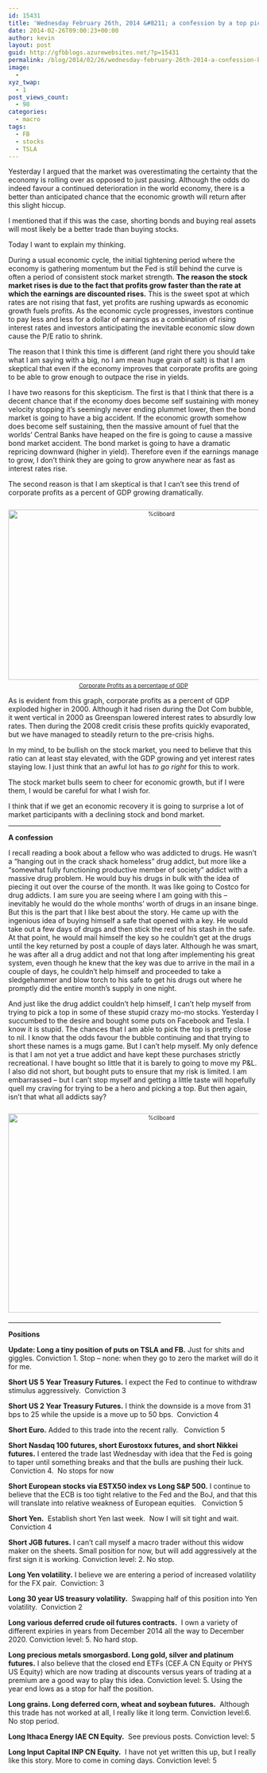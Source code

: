 ```yaml
---
id: 15431
title: 'Wednesday February 26th, 2014 &#8211; a confession by a top picking addict'
date: 2014-02-26T09:00:23+00:00
author: kevin
layout: post
guid: http://gfbblogs.azurewebsites.net/?p=15431
permalink: /blog/2014/02/26/wednesday-february-26th-2014-a-confession-by-a-top-picking-addict/
image:
  - 
xyz_twap:
  - 1
post_views_count:
  - 98
categories:
  - macro
tags:
  - FB
  - stocks
  - TSLA
---
```

Yesterday I argued that the market was overestimating the certainty that the economy is rolling over as opposed to just pausing. Although the odds do indeed favour a continued deterioration in the world economy, there is a better than anticipated chance that the economic growth will return after this slight hiccup.

I mentioned that if this was the case, shorting bonds and buying real assets will most likely be a better trade than buying stocks.

Today I want to explain my thinking.

During a usual economic cycle, the initial tightening period where the economy is gathering momentum but the Fed is still behind the curve is often a period of consistent stock market strength. **The reason the stock market rises is due to the fact that profits grow faster than the rate at which the earnings are discounted rises.** This is the sweet spot at which rates are not rising that fast, yet profits are rushing upwards as economic growth fuels profits. As the economic cycle progresses, investors continue to pay less and less for a dollar of earnings as a combination of rising interest rates and investors anticipating the inevitable economic slow down cause the P/E ratio to shrink. 

The reason that I think this time is different (and right there you should take what I am saying with a big, no I am mean huge grain of salt) is that I am skeptical that even if the economy improves that corporate profits are going to be able to grow enough to outpace the rise in yields. 

I have two reasons for this skepticism. The first is that I think that there is a decent chance that if the economy does become self sustaining with money velocity stopping it&#8217;s seemingly never ending plummet lower, then the bond market is going to have a big accident. If the economic growth somehow does become self sustaining, then the massive amount of fuel that the worlds&#8217; Central Banks have heaped on the fire is going to cause a massive bond market accident. The bond market is going to have a dramatic repricing downward (higher in yield). Therefore even if the earnings manage to grow, I don&#8217;t think they are going to grow anywhere near as fast as interest rates rise.

The second reason is that I am skeptical is that I can&#8217;t see this trend of corporate profits as a percent of GDP growing dramatically. 

<div style="width: image width px; font-size: 80%; text-align: center;">
  <a href="http://themacrotourist.com/pictures/Azure/ProfitsGDPFeb2614.png"><img class="size-full wp-image-14271" style="padding-top: 1.0em;padding-bottom: 0.5em;" alt="%cliboard" src="http://themacrotourist.com/pictures/Azure/ProfitsGDPFeb2614.png" width="600" height="342" />Corporate Profits as a percentage of GDP</a>
</div>

As is evident from this graph, corporate profits as a percent of GDP exploded higher in 2000. Although it had risen during the Dot Com bubble, it went vertical in 2000 as Greenspan lowered interest rates to absurdly low rates. Then during the 2008 credit crisis these profits quickly evaporated, but we have managed to steadily return to the pre-crisis highs.

In my mind, to be bullish on the stock market, you need to believe that this ratio can at least stay elevated, with the GDP growing and yet interest rates staying low. I just think that an awful lot has _to go right_ for this to work. 

The stock market bulls seem to cheer for economic growth, but if I were them, I would be careful for what I wish for. 

I think that if we get an economic recovery it is going to surprise a lot of market participants with a declining stock and bond market.

<hr size="2" width="85%" />

**A confession**

I recall reading a book about a fellow who was addicted to drugs. He wasn&#8217;t a &#8220;hanging out in the crack shack homeless&#8221; drug addict, but more like a &#8220;somewhat fully functioning productive member of society&#8221; addict with a massive drug problem. He would buy his drugs in bulk with the idea of piecing it out over the course of the month. It was like going to Costco for drug addicts. I am sure you are seeing where I am going with this &#8211; inevitably he would do the whole months&#8217; worth of drugs in an insane binge. But this is the part that I like best about the story. He came up with the ingenious idea of buying himself a safe that opened with a key. He would take out a few days of drugs and then stick the rest of his stash in the safe. At that point, he would mail himself the key so he couldn&#8217;t get at the drugs until the key returned by post a couple of days later. Although he was smart, he was after all a drug addict and not that long after implementing his great system, even though he knew that the key was due to arrive in the mail in a couple of days, he couldn&#8217;t help himself and proceeded to take a sledgehammer and blow torch to his safe to get his drugs out where he promptly did the entire month&#8217;s supply in one night. 

And just like the drug addict couldn&#8217;t help himself, I can&#8217;t help myself from trying to pick a top in some of these stupid crazy mo-mo stocks. Yesterday I succumbed to the desire and bought some puts on Facebook and Tesla. I know it is stupid. The chances that I am able to pick the top is pretty close to nil. I know that the odds favour the bubble continuing and that trying to short these names is a mugs game. But I can&#8217;t help myself. My only defence is that I am not yet a true addict and have kept these purchases strictly recreational. I have bought so little that it is barely to going to move my P&L. I also did not short, but bought puts to ensure that my risk is limited. I am embarrassed &#8211; but I can&#8217;t stop myself and getting a little taste will hopefully quell my craving for trying to be a hero and picking a top. But then again, isn&#8217;t that what all addicts say?

<div style="width: image width px; font-size: 80%; text-align: center;">
  <a href="http://themacrotourist.com/pictures/Azure/RoofiesFeb2614.png"><img class="size-full wp-image-14271" style="padding-top: 1.0em;padding-bottom: 0.5em;" alt="%cliboard" src="http://themacrotourist.com/pictures/Azure/RoofiesFeb2614.png" width="600" height="400" /></a>
</div>

<hr size="2" width="85%" />

**Positions**

**Update: Long a tiny position of puts on TSLA and FB.** Just for shits and giggles. Conviction 1. Stop &#8211; none: when they go to zero the market will do it for me.

**Short US 5 Year Treasury Futures.** I expect the Fed to continue to withdraw stimulus aggressively.  Conviction 3

**Short US 2 Year Treasury Futures.** I think the downside is a move from 31 bps to 25 while the upside is a move up to 50 bps.  Conviction 4

**Short Euro.** Added to this trade into the recent rally.   Conviction 5

**Short Nasdaq 100 futures, short Eurostoxx futures, and short Nikkei futures.** I entered the trade last Wednesday with idea that the Fed is going to taper until something breaks and that the bulls are pushing their luck.  Conviction 4.  No stops for now

**Short European stocks via ESTX50 index vs Long S&P 500.** I continue to believe that the ECB is too tight relative to the Fed and the BoJ, and that this will translate into relative weakness of European equities.   Conviction 5

**Short Yen.**  Establish short Yen last week.  Now I will sit tight and wait.  Conviction 4

**Short JGB futures.** I can&#8217;t call myself a macro trader without this widow maker on the sheets. Small position for now, but will add aggressively at the first sign it is working. Conviction level: 2. No stop.

**Long Yen volatility.** I believe we are entering a period of increased volatility for the FX pair.  Conviction: 3

**Long 30 year US treasury volatility.**  Swapping half of this position into Yen volatility.  Conviction 2

**Long various deferred crude oil futures contracts.**  I own a variety of different expiries in years from December 2014 all the way to December 2020. Conviction level: 5. No hard stop.

**Long precious metals smorgasbord. Long gold, silver and platinum futures.** I also believe that the closed end ETFs (CEF.A CN Equity or PHYS US Equity) which are now trading at discounts versus years of trading at a premium are a good way to play this idea. Conviction level: 5. Using the year end lows as a stop for half the position.

**Long grains. Long deferred corn, wheat and soybean futures.**  Although this trade has not worked at all, I really like it long term. Conviction level:6. No stop period.

**Long Ithaca Energy IAE CN Equity.**  See previous posts. Conviction level: 5

**Long Input Capital INP CN Equity.**  I have not yet written this up, but I really like this story. More to come in coming days. Conviction level: 5

&nbsp;